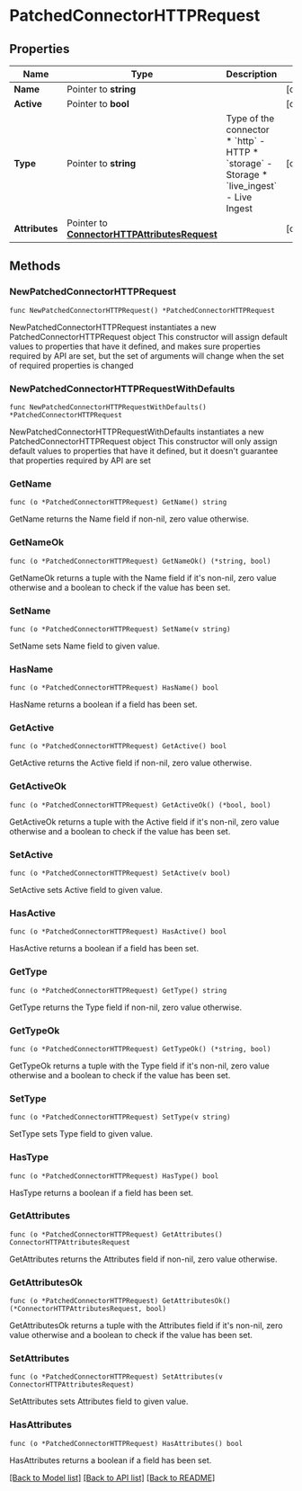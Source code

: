 # PatchedConnectorHTTPRequest

## Properties

Name | Type | Description | Notes
------------ | ------------- | ------------- | -------------
**Name** | Pointer to **string** |  | [optional] 
**Active** | Pointer to **bool** |  | [optional] 
**Type** | Pointer to **string** | Type of the connector  * &#x60;http&#x60; - HTTP * &#x60;storage&#x60; - Storage * &#x60;live_ingest&#x60; - Live Ingest | [optional] 
**Attributes** | Pointer to [**ConnectorHTTPAttributesRequest**](ConnectorHTTPAttributesRequest.md) |  | [optional] 

## Methods

### NewPatchedConnectorHTTPRequest

`func NewPatchedConnectorHTTPRequest() *PatchedConnectorHTTPRequest`

NewPatchedConnectorHTTPRequest instantiates a new PatchedConnectorHTTPRequest object
This constructor will assign default values to properties that have it defined,
and makes sure properties required by API are set, but the set of arguments
will change when the set of required properties is changed

### NewPatchedConnectorHTTPRequestWithDefaults

`func NewPatchedConnectorHTTPRequestWithDefaults() *PatchedConnectorHTTPRequest`

NewPatchedConnectorHTTPRequestWithDefaults instantiates a new PatchedConnectorHTTPRequest object
This constructor will only assign default values to properties that have it defined,
but it doesn't guarantee that properties required by API are set

### GetName

`func (o *PatchedConnectorHTTPRequest) GetName() string`

GetName returns the Name field if non-nil, zero value otherwise.

### GetNameOk

`func (o *PatchedConnectorHTTPRequest) GetNameOk() (*string, bool)`

GetNameOk returns a tuple with the Name field if it's non-nil, zero value otherwise
and a boolean to check if the value has been set.

### SetName

`func (o *PatchedConnectorHTTPRequest) SetName(v string)`

SetName sets Name field to given value.

### HasName

`func (o *PatchedConnectorHTTPRequest) HasName() bool`

HasName returns a boolean if a field has been set.

### GetActive

`func (o *PatchedConnectorHTTPRequest) GetActive() bool`

GetActive returns the Active field if non-nil, zero value otherwise.

### GetActiveOk

`func (o *PatchedConnectorHTTPRequest) GetActiveOk() (*bool, bool)`

GetActiveOk returns a tuple with the Active field if it's non-nil, zero value otherwise
and a boolean to check if the value has been set.

### SetActive

`func (o *PatchedConnectorHTTPRequest) SetActive(v bool)`

SetActive sets Active field to given value.

### HasActive

`func (o *PatchedConnectorHTTPRequest) HasActive() bool`

HasActive returns a boolean if a field has been set.

### GetType

`func (o *PatchedConnectorHTTPRequest) GetType() string`

GetType returns the Type field if non-nil, zero value otherwise.

### GetTypeOk

`func (o *PatchedConnectorHTTPRequest) GetTypeOk() (*string, bool)`

GetTypeOk returns a tuple with the Type field if it's non-nil, zero value otherwise
and a boolean to check if the value has been set.

### SetType

`func (o *PatchedConnectorHTTPRequest) SetType(v string)`

SetType sets Type field to given value.

### HasType

`func (o *PatchedConnectorHTTPRequest) HasType() bool`

HasType returns a boolean if a field has been set.

### GetAttributes

`func (o *PatchedConnectorHTTPRequest) GetAttributes() ConnectorHTTPAttributesRequest`

GetAttributes returns the Attributes field if non-nil, zero value otherwise.

### GetAttributesOk

`func (o *PatchedConnectorHTTPRequest) GetAttributesOk() (*ConnectorHTTPAttributesRequest, bool)`

GetAttributesOk returns a tuple with the Attributes field if it's non-nil, zero value otherwise
and a boolean to check if the value has been set.

### SetAttributes

`func (o *PatchedConnectorHTTPRequest) SetAttributes(v ConnectorHTTPAttributesRequest)`

SetAttributes sets Attributes field to given value.

### HasAttributes

`func (o *PatchedConnectorHTTPRequest) HasAttributes() bool`

HasAttributes returns a boolean if a field has been set.


[[Back to Model list]](../README.md#documentation-for-models) [[Back to API list]](../README.md#documentation-for-api-endpoints) [[Back to README]](../README.md)


